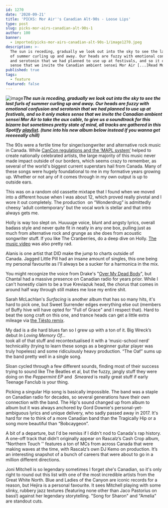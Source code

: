 ```yaml
---
id: 1270
date: '2020-09-21'
title: 'PICKS: Mor Air''s Canadian Alt-90s - Loose Lips'
type: post
slug: picks-mor-airs-canadian-alt-90s-1
author: 100
banner:
  - imported/picks-mor-airs-canadian-alt-90s-1/image1270.jpeg
description: >-
  The sun is receding, gradually we look out into the sky to see the last furls
  of summer curling up and away. Our heads are fuzzy with emotional confusion
  and serotonin that we had planned to use up at festivals, and so it only makes
  sense that we invite the Canadian ambient sensei Mor Air [...]Read More...
published: true
tags:
  - feature
featured: false
---
```

![image](../imported/picks-mor-airs-canadian-alt-90s-1/image1270.jpeg)**_The sun is receding, gradually we look out into the sky to see the last furls of summer curling up and away. Our heads are fuzzy with emotional confusion and serotonin that we had planned to use up at festivals, and so it only makes sense that we invite the Canadian ambient sensei Mor Air to take the aux cable, to give us a soundtrack for this bizarre but sometimes pretty state of mind, all tracks are gathered in this Spotify_** [**_playlist_**](https://open.spotify.com/playlist/1ja6E1phg56Jo8bSmsp3pa?si=B5JtdhSQQCupykvr33LDCQ)**_. (tune into his new album below instead if you wanna get reeeeeally chill)_**

The 90s were a fertile time for singer/songwriter and alternative rock music in Canada. While [CanCon regulations and the ‘MAPL system’](https://en.wikipedia.org/wiki/Canadian_content) helped to create nationally celebrated artists, the large majority of this music never made impact outside of our borders, which seems crazy to remember, as several of the world's biggest current superstars hail from Canada. Many of these songs were hugely foundational to me in my formative years growing up. Whether or not any of it comes through in my own output is up to outside ears. 

This was on a random old cassette mixtape that I found when we moved into a different house when I was about 12, which proved really pivotal and I wore it out completely. The production  on “Wonderdrug” is admittedly cheesy 'adult contemporary' but the vocal work is stellar and that intro always gets me.

Holly is way too slept on. Huuuuge voice, blunt and angsty lyrics, overall badass style and never quite fit in neatly in any one box, pulling just as much from alternative rock and grunge as she does from acoustic songwriter stuff. If you like The Cranberries, do a deep dive on Holly. [The music video](https://youtu.be/FjN2rhlPjGU) was also pretty rad.

Alanis is one artist that DID make the jump to charts outside of Canada. Jagged Little Pill had an insane amount of singles, this one being my personal favourite as I'll always be a sucker for a harmonica in the mix.

You might recognize the voice from Drake's "[Over My Dead Body](https://open.spotify.com/track/2Gnsof1hvZzjE1xdLRpjtf?si=DgsLmWS7SEOthp-pgh7XnQ)", but Chantal had a massive presence on Canadian radio for years prior. While I can't honestly claim to be a true Kreviazuk head, the chorus that comes in around half way through still makes me lose my entire shit.

Sarah McLachlan's _Surfacing_ is another album that has so many hits, it's hard to pick one, but Sweet Surrender edges everything else out (members of Buffy hive will have opted for "Full of Grace" and I respect that). Hard to beat the song craft on this one, and trance heads can get a little extra mileage via [the Tiësto remix](https://open.spotify.com/track/4bnvGhDSMritR9W2H9fhB3?si=3NpD9ahhTTGolf_cAmhnng). 

My dad is a die hard blues fan so I grew up with a ton of it. Big Wreck’s debut _In Loving Memory Of…_  
took all of that stuff and recontextualised it with a ‘music-school nerd’ technicality (trying to learn these songs as a beginner guitar player was truly hopeless) and some ridiculously heavy production. “The Oaf” sums up the band pretty well in a single song.

Sloan cycled through a few different sounds, finding most of their success trying to sound like The Beatles et al, but the fuzzy, jangly stuff they were doing on the _Peppermint EP_ and  _Smeared_ is really great stuff if early Teenage Fanclub is your thing.

Picking a singular Hip song is basically impossible. The band was a staple on Canadian radio for decades, so several generations have their own connection with the band. The Hip's sound changed up from album to album but it was always anchored by Gord Downie's personal-yet-ambiguous lyrics and unique delivery, who sadly passed away in 2017. It's hard for me to think of a more Canadian band than the Tragically Hip or a song more beautiful than “Bobcaygeon”.

A bit of a departure, but I'd be remiss if I didn't nod to Canada's rap history. A one-off track that didn’t originally appear on Rascalz’s Cash Crop album, “Northern Touch '' features a ton of MCs from across Canada that were making waves at the time, with Rascalz’s own DJ Kemo on production. It’s an interesting snapshot of a bunch of careers that were about to go in a million different directions.

Joni Mitchell is so legendary sometimes I forget she's Canadian, so it's only right to round out this list with one of the most incredible artists from the Great White North. Blue and Ladies of the Canyon are iconic records for a reason, but Hejira is a personal favourite. It sees Mitchell playing with some slinky, rubbery jazz textures (featuring none other than Jaco Pastorius on bass!) against her legendary storytelling. "Song for Sharon" and "Amelia" are standout cuts.